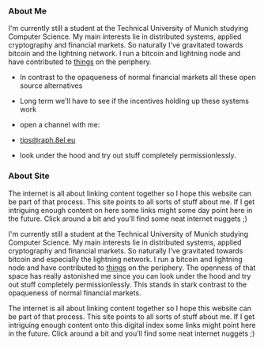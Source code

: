 
### About Me

I'm currently still a student at the Technical University of Munich studying Computer Science.
My main interests lie in distributed systems, applied cryptography and financial markets.
So naturally I've gravitated towards bitcoin and the lightning network. 
I run a bitcoin and lightning node and have contributed to [things](https://github.com/raphjaph/satdress) on the periphery.

- In contrast to the opaqueness of normal financial markets all these open source alternatives 
- Long term we'll have to see if the incentives holding up these systems work
- open a channel with me:
![]()

- tips@raph.8el.eu
- look under the hood and try out stuff completely permissionlessly.

### About Site

The internet is all about linking content together so I hope this website can be part of that process.
This site points to all sorts of stuff about me. 
If I get intriguing enough content on here some links might some day point here in the future.
Click around a bit and you'll find some neat internet nuggets ;)



I'm currently still a student at the Technical University of Munich studying Computer Science.
My main interests lie in distributed systems, applied cryptography and financial markets.
So naturally I&rsquo;ve gravitated towards bitcoin and especially the lightning network.
I run a bitcoin and lightning node and have contributed to <a href="https://github.com/raphjaph">things</a> on the periphery.
The openness of that space has really astonished me since you can look under the hood and try out stuff completely permissionlessly.
This stands in stark contrast to the opaqueness of normal financial markets.

The internet is all about linking content together so I hope this website can be part of that process.
This site points to all sorts of stuff about me.
If I get intriguing enough content onto this digital index some links might point here in the future.
Click around a bit and you&rsquo;ll find some neat internet nuggets ;)



